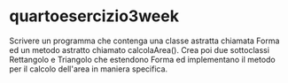 # quartoesercizio3week
Scrivere un programma che contenga una classe astratta chiamata Forma ed un metodo astratto chiamato calcolaArea().
Crea poi due sottoclassi Rettangolo e Triangolo che estendono Forma ed implementano il metodo per il calcolo dell'area in maniera specifica.

